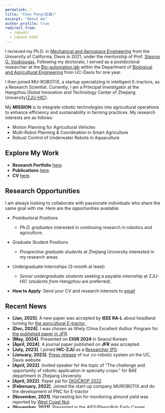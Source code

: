 ```yaml
---
permalink: /
title: "Chen Peng(彭晨)"
excerpt: "About me"
author_profile: true
redirect_from: 
  - /about/
  - /about.html
---
```


I recieved my Ph.D. in [Mechanical and Aerospace Engineering](https://mae.ucdavis.edu/) from the University of California, Davis in 2021, under the mentorship of Prof. [Stavros G. Voukiougas](https://faculty.engineering.ucdavis.edu/vougioukas/). Following my doctorate, I served as a postdoctoral researcher at the [Bio-automation lab](https://faculty.engineering.ucdavis.edu/vougioukas/research/lab-members/) within the Department of [Biological and Agricultural Engineering](https://bae.ucdavis.edu/) from UC-Davis for one year. 

I then joined MU-ROBOTIX, a startup specializing in intelligent E-tractors, as a Research Scientist. Currently, I am a Principal Investigator at the Hangzhou Global Innovation and Technology Center of Zhejiang University([ZJU-HIC](https://hic.zju.edu.cn/2023/0904/c72951a2797324/page.htm)). 

My **MISSION** is to  integrate robotic technologies into agricultural operations to enhance efficiency and sustainability in farming practices. My research interests are as follows: 
- Motion Planning for Agricultural Vehicles
- Multi-Robot Planning & Coordination in Smart Agriculture
- Robust Control of Underwater Robots in Aquaculture

## Explore My Work

* **Research Portfolio** [here](https://caseypen.github.io/portfolio/).
* **Publications** [here](https://caseypen.github.io/publications/).
* **CV** [here](https://caseypen.github.io/cv/).

## Research Opportunities
I am always looking to collaborate with passionate individuals who share the same goal with me. Here are the opportunities available:
* Postdoctoral Positions 
  - *Ph.D. graduates* interested in continuing research in robotics and agriculture.
  <!-- - **How to Apply**: Send your CV to [email](mailto:chen.peng@zju.edu.cn) -->
* Graduate Student Positions 
  - *Prospective graduate students* at Zhejiang University interested in my research areas.
  <!-- - **How to Apply**: Send your CV to [email](mailto:chen.peng@zju.edu.cn) -->
* Undergraduate Internships (3-month at least)
  - *Senior undergraduate students* seeking a payable internship at ZJU-HIC (*students from Hangzhou* are preferred).

* **How to Apply**: Send your CV and research interests to [email](mailto:chen.peng@zju.edu.cn)


## <i class="fa fa-fw fa-rss "></i> Recent News ##
<ul style="width: auto; height: 300px; overflow: auto">
  
  <li> <b>[Jan, 2025]</b>. A new paper was accepted by <b>IEEE RA-L</b> about headland turning for <a href="https://caseypen.github.io/portfolio/portfolio-G-pathplanning-aav/"> the agricultural E-tractor </a>. </li>

  <li> <b>[Dec, 2024]</b>. I was chosen as Wiely China Excellent Author Program for <a href="https://caseypen.github.io/publication/2024-JFR-paper"> the published paper in JFR</a>. </li>

  <li> <b>[May, 2024]</b>. Presented on <b>CIGR 2024</b> in Seaoul Korean. </li>
  
  <li> <b>[April, 2024]</b>. A journal paper published on <b>JFR</b> was accepted. </li>

  <li> <b>[July, 2023]</b>. I joined <b>HIC-ZJU</b> as a  <a href="https://hic.zju.edu.cn/2023/0904/c72951a2797324/page.htm">Researcher (PI)</a>. </li>

  <li> <b>[January, 2023]</b>. <a href="https://engineering.ucdavis.edu/news/strawberry-harvesters-get-some-help-new-robot-coworkers">Press release</a> of our co-robotic system on the UC, Davis website </li>

  <li> <b>[April, 2022]</b>. Invited speaker for the topic of "The challenge and opportunity of robotic application in specialty crops." for BAE department in Zhejiang University  </li>

  <li> <b>[April, 2022]</b>. Paper pal for <a href="https://digicrop.de/program-for-the-live-event/">DIGICROP 2022</a> </li>

  <li> <b>[Feberuary, 2022]</b>. Joined the start-up company MUROBOTIX and do the development of PNC for E-tractor </li>

  <li> <b>[November, 2021]</b>. Harvesting bin for monitoring almond yield was reported by <a href="https://www.wcngg.com/2021/11/04/new-off-ground-harvest-research-incorporates-precision-yield-monitoring-for-improved-orchard-management/">West Coast Nut</a>.  </li>

  <li> <b>[November, 2021]</b>. Presented in the AIFS/PhenoRob Early Career Researchers Symposium.  </li>

  <li> <b>[September, 2021]</b>. Presented in the BAE seminar of UC, Davis for the topic "Co-Robotic Systems for Specialty Crop Harvesting Operations".  </li>

  <li> <b>[July, 2021]</b>. Two provisional patents are submitted for crop-transport co-robots during manual harvesting. </li>

  <li> <b>[July, 2021]</b>. Made presentations on AIM of ASABE 2021  </li>

  <li> <b>[Apr, 2021]</b>. Two abstracts were accpeted by ASABE 2021 and I will present our work of mobile robots navigation on June. </li>

  <li> <b>[Apr, 2021]</b>. I started my Post-Doc research in Bio-automation lab from UC-Davis.</li>

  <li> <b>[Mar, 2021]</b>. I obtained my PhD degree of Mechanical and Aerospace Engineering at UC-Davis!!.</li>  

  <li> <b>[Nov, 2020]</b>. We finished a successful system experiment in the strawberry field of Lompoc, CA.</li>  

</ul>

<script type='text/javascript' id='clustrmaps' src='//cdn.clustrmaps.com/map_v2.js?cl=ffffff&w=a&t=tt&d=G2ynBHz3QRxEPD-jOq1Rw5aGQBcFgOJaIdxS6xhyUhk'></script>